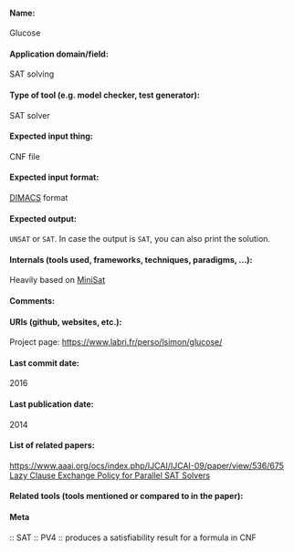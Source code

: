 #### Name:
Glucose

#### Application domain/field:
SAT solving

#### Type of tool (e.g. model checker, test generator):
SAT solver

#### Expected input thing:
CNF file

#### Expected input format:
[DIMACS](../../../Formats/DIMACS.md) format

#### Expected output:
`UNSAT` or `SAT`. 
In case the output is `SAT`, you can also print the solution.

#### Internals (tools used, frameworks, techniques, paradigms, ...):
Heavily based on [MiniSat](MiniSat.md)

#### Comments:

#### URIs (github, websites, etc.):
Project page: https://www.labri.fr/perso/lsimon/glucose/

#### Last commit date:
2016

#### Last publication date:
2014

#### List of related papers:
https://www.aaai.org/ocs/index.php/IJCAI/IJCAI-09/paper/view/536/675
[Lazy Clause Exchange Policy for Parallel SAT Solvers](https://doi.org/10.1007/978-3-319-09284-3_15)

#### Related tools (tools mentioned or compared to in the paper):

#### Meta
:: SAT
:: PV4 :: produces a satisfiability result for a formula in CNF
